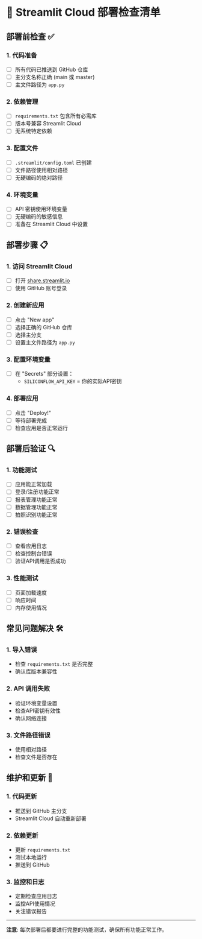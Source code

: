# 🚀 Streamlit Cloud 部署检查清单

## 部署前检查 ✅

### 1. 代码准备
- [ ] 所有代码已推送到 GitHub 仓库
- [ ] 主分支名称正确 (main 或 master)
- [ ] 主文件路径为 `app.py`

### 2. 依赖管理
- [ ] `requirements.txt` 包含所有必需库
- [ ] 版本号兼容 Streamlit Cloud
- [ ] 无系统特定依赖

### 3. 配置文件
- [ ] `.streamlit/config.toml` 已创建
- [ ] 文件路径使用相对路径
- [ ] 无硬编码的绝对路径

### 4. 环境变量
- [ ] API 密钥使用环境变量
- [ ] 无硬编码的敏感信息
- [ ] 准备在 Streamlit Cloud 中设置

## 部署步骤 📋

### 1. 访问 Streamlit Cloud
- [ ] 打开 [share.streamlit.io](https://share.streamlit.io)
- [ ] 使用 GitHub 账号登录

### 2. 创建新应用
- [ ] 点击 "New app"
- [ ] 选择正确的 GitHub 仓库
- [ ] 选择主分支
- [ ] 设置主文件路径为 `app.py`

### 3. 配置环境变量
- [ ] 在 "Secrets" 部分设置：
  - `SILICONFLOW_API_KEY` = 你的实际API密钥

### 4. 部署应用
- [ ] 点击 "Deploy!"
- [ ] 等待部署完成
- [ ] 检查应用是否正常运行

## 部署后验证 🔍

### 1. 功能测试
- [ ] 应用能正常加载
- [ ] 登录/注册功能正常
- [ ] 报表管理功能正常
- [ ] 数据管理功能正常
- [ ] 拍照识别功能正常

### 2. 错误检查
- [ ] 查看应用日志
- [ ] 检查控制台错误
- [ ] 验证API调用是否成功

### 3. 性能测试
- [ ] 页面加载速度
- [ ] 响应时间
- [ ] 内存使用情况

## 常见问题解决 🛠️

### 1. 导入错误
- 检查 `requirements.txt` 是否完整
- 确认库版本兼容性

### 2. API 调用失败
- 验证环境变量设置
- 检查API密钥有效性
- 确认网络连接

### 3. 文件路径错误
- 使用相对路径
- 检查文件是否存在

## 维护和更新 🔄

### 1. 代码更新
- 推送到 GitHub 主分支
- Streamlit Cloud 自动重新部署

### 2. 依赖更新
- 更新 `requirements.txt`
- 测试本地运行
- 推送到 GitHub

### 3. 监控和日志
- 定期检查应用日志
- 监控API使用情况
- 关注错误报告

---

**注意**: 每次部署后都要进行完整的功能测试，确保所有功能正常工作。
